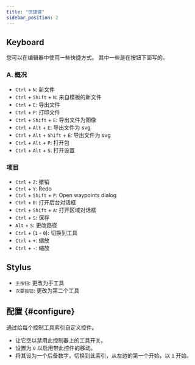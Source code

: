 ```yaml
---
title: "快捷键"
sidebar_position: 2
---
```



## Keyboard

您可以在编辑器中使用一些快捷方式。 其中一些是在按钮下面写的。

### A. 概况

* `Ctrl` + `N`: 新文件
* `Ctrl` + `Shift` + `N`: 来自模板的新文件
* `Ctrl` + `E`: 导出文件
* `Ctrl` + `P`: 打印文件
* `Ctrl` + `Shift` + `E`: 导出文件为图像
* `Ctrl` + `Alt` + `E`: 导出文件为 svg
* `Ctrl` + `Alt` + `Shift` + `E`: 导出文件为 svg
* `Ctrl` + `Alt` + `P`: 打开包
* `Ctrl` + `Alt` + `S`: 打开设置

### 项目

* `Ctrl` + `Z`: 撤销
* `Ctrl` + `Y`: Redo
* `Ctrl` + `Shift` + `P`: Open waypoints dialog
* `Ctrl` + `B`: 打开后台对话框
* `Ctrl` + `Shift` + `A`: 打开区域对话框
* `Ctrl` + `S`: 保存
* `Alt` + `S`: 更改路径
* `Ctrl` + (`1` - `0`): 切换到工具
* `Ctrl` + `+`: 缩放
* `Ctrl` + `-`: 缩放

## Stylus

* `主按钮`: 更改为手工具
* `次要按钮`: 更改为第二个工具

## 配置 {#configure}

通过给每个控制工具索引自定义控件。

* 让它空以禁用此控制器上的工具开关。
* 设置为 `0` 以启用带此控件的移动。
* 将其设为一个后备数字，切换到此索引，从左边的第一个开始，以 `1` 开始。
